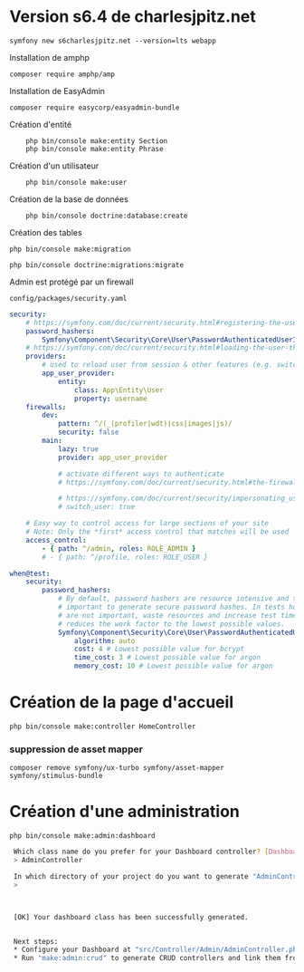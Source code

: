 # Version s6.4 de charlesjpitz.net

    symfony new s6charlesjpitz.net --version=lts webapp

Installation de amphp

    composer require amphp/amp

Installation de EasyAdmin

    composer require easycorp/easyadmin-bundle

Création d'entité

        php bin/console make:entity Section
        php bin/console make:entity Phrase

Création d'un utilisateur

        php bin/console make:user
    

Création de la base de données

        php bin/console doctrine:database:create

Création des tables
        
    php bin/console make:migration

    php bin/console doctrine:migrations:migrate

Admin est protégé par un firewall

`config/packages/security.yaml`

```yaml
security:
    # https://symfony.com/doc/current/security.html#registering-the-user-hashing-passwords
    password_hashers:
        Symfony\Component\Security\Core\User\PasswordAuthenticatedUserInterface: 'auto'
    # https://symfony.com/doc/current/security.html#loading-the-user-the-user-provider
    providers:
        # used to reload user from session & other features (e.g. switch_user)
        app_user_provider:
            entity:
                class: App\Entity\User
                property: username
    firewalls:
        dev:
            pattern: ^/(_(profiler|wdt)|css|images|js)/
            security: false
        main:
            lazy: true
            provider: app_user_provider

            # activate different ways to authenticate
            # https://symfony.com/doc/current/security.html#the-firewall

            # https://symfony.com/doc/current/security/impersonating_user.html
            # switch_user: true

    # Easy way to control access for large sections of your site
    # Note: Only the *first* access control that matches will be used
    access_control:
        - { path: ^/admin, roles: ROLE_ADMIN }
        # - { path: ^/profile, roles: ROLE_USER }

when@test:
    security:
        password_hashers:
            # By default, password hashers are resource intensive and take time. This is
            # important to generate secure password hashes. In tests however, secure hashes
            # are not important, waste resources and increase test times. The following
            # reduces the work factor to the lowest possible values.
            Symfony\Component\Security\Core\User\PasswordAuthenticatedUserInterface:
                algorithm: auto
                cost: 4 # Lowest possible value for bcrypt
                time_cost: 3 # Lowest possible value for argon
                memory_cost: 10 # Lowest possible value for argon

```

# Création de la page d'accueil

    php bin/console make:controller HomeController

### suppression de asset mapper

    composer remove symfony/ux-turbo symfony/asset-mapper symfony/stimulus-bundle

# Création d'une administration

    php bin/console make:admin:dashboard

```bash
 Which class name do you prefer for your Dashboard controller? [DashboardController]:
 > AdminController

 In which directory of your project do you want to generate "AdminController"? [src/Controller/Admin/]:
 >



 [OK] Your dashboard class has been successfully generated.


 Next steps:
 * Configure your Dashboard at "src/Controller/Admin/AdminController.php"
 * Run "make:admin:crud" to generate CRUD controllers and link them from the Dashboard.

```